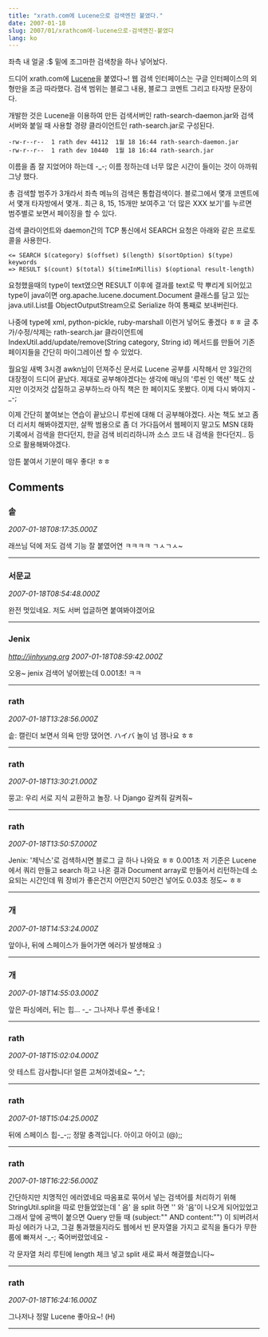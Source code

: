 ```yaml
---
title: "xrath.com에 Lucene으로 검색엔진 붙였다."
date: 2007-01-18
slug: 2007/01/xrathcom에-lucene으로-검색엔진-붙였다
lang: ko
---
```


좌측 내 얼굴 :$ 밑에 조그마한 검색창을 하나 넣어놨다.

드디어 xrath.com에 [Lucene](http://lucene.apache.org/)을 붙였다~!
웹 검색 인터페이스는 구글 인터페이스의 외형만을 조금 따라했다. 
검색 범위는 블로그 내용, 블로그 코멘트 그리고 타자방 문장이다.

개발한 것은 Lucene을 이용하여 만든 검색서버인 rath-search-daemon.jar와 
검색서버와 붙일 때 사용할 경량 클라이언트인 rath-search.jar로 구성된다.


```
-rw-r--r--  1 rath dev 44112  1월 18 16:44 rath-search-daemon.jar
-rw-r--r--  1 rath dev 10440  1월 18 16:44 rath-search.jar
```


이름을 좀 잘 지었어야 하는데 -_-; 이름 정하는데 너무 많은 시간이 들이는 것이 아까워 그냥 했다.

총 검색할 범주가 3개라서 좌측 메뉴의 검색은 통합검색이다. 
블로그에서 몇개 코멘트에서 몇개 타자방에서 몇개.. 최근 8, 15, 15개만 보여주고 
'더 많은 XXX 보기'를 누르면 범주별로 보면서 페이징을 할 수 있다.

검색 클라이언트와 daemon간의 TCP 통신에서 SEARCH 요청은 아래와 같은 프로토콜을 사용한다.

```
<= SEARCH $(category) $(offset) $(length) $(sortOption) $(type) keywords
=> RESULT $(count) $(total) $(timeInMillis) $(optional result-length)
```

요청했을때의 type이 text였으면 RESULT 이후에 결과를 text로 막 뿌리게 되어있고 type이 java이면 org.apache.lucene.document.Document 클래스를 담고 있는 java.util.List를 ObjectOutputStream으로 Serialize 하여 통째로 보내버린다. 

나중에 type에 xml, python-pickle, ruby-marshall 이런거 넣어도 좋겠다 ㅎㅎ
글 추가/수정/삭제는 rath-search.jar 클라이언트에 IndexUtil.add/update/remove(String category, String id) 메서드를 만들어 기존 페이지들을 간단히 마이그레이션 할 수 있었다. 

월요일 새벽 3시경 awkn님이 던져주신 문서로 Lucene 공부를 시작해서 만 3일간의 대장정이 드디어 끝났다.
제대로 공부해야겠다는 생각에 매닝의 '루씬 인 액션' 책도 샀지만 이것저것 삽질하고 공부하느라 아직 책은 한 페이지도 못봤다. 이제 다시 봐야지 -_-;

이제 간단히 붙여보는 연습이 끝났으니 루씬에 대해 더 공부해야겠다.
사논 책도 보고 좀 더 리서치 해봐야겠지만, 살짝 범용으로 좀 더 가다듬어서 웹페이지 말고도 MSN 대화기록에서 검색을 한다던지, 한글 검색 비리리하니까 소스 코드 내 검색을 한다던지.. 등으로 활용해봐야겠다.

암튼 붙여서 기분이 매우 좋다! ㅎㅎ

## Comments

### 솥
*2007-01-18T08:17:35.000Z*

래쓰님 덕에 저도 검색 기능 잘 붙였어연 ㅋㅋㅋㅋ
ㄱㅅㄱㅅ~

---

### 서문교
*2007-01-18T08:54:48.000Z*

완전 멋있네요. 저도 서버 업글하면 붙여봐야겠어요

---

### Jenix
*http://jinhyung.org*
*2007-01-18T08:59:42.000Z*

오옹~ jenix 검색어 넣어봤는데 0.001초! ㅋㅋ

---

### rath
*2007-01-18T13:28:56.000Z*

솥: 캘린더 보면서 의욕 만땅 댔어연. ハイバ 놀이 넘 잼나요 ㅎㅎ

---

### rath
*2007-01-18T13:30:21.000Z*

뭉고: 우리 서로 지식 교환하고 놀장. 나 Django 갈켜줘 갈켜줘~

---

### rath
*2007-01-18T13:50:57.000Z*

Jenix: '제닉스'로 검색하시면 블로그 글 하나 나와요 ㅎㅎ 
0.001초 저 기준은 Lucene에서 쿼리 만들고 search 하고 나온 결과 Document array로 만들어서 리턴하는데 소요되는 시간인데 
뭐 장비가 좋은건지 어떤건지 50만건 넣어도 0.03초 정도~ ㅎㅎ

---

### 개
*2007-01-18T14:53:24.000Z*

앞이나, 뒤에 스페이스가 들어가면 에러가 발생해요 :)

---

### 개
*2007-01-18T14:55:03.000Z*

앞은 파싱에러, 뒤는 힙... -_-
그나저나 루센 좋네요 !

---

### rath
*2007-01-18T15:02:04.000Z*

앗 테스트 감사합니다! 얼른 고쳐야겠네요~ ^_^;

---

### rath
*2007-01-18T15:04:25.000Z*

뒤에 스페이스 힙-_-;; 정말 충격입니다. 아이고 아이고 (@);;

---

### rath
*2007-01-18T16:22:56.000Z*

간단하지만 치명적인 에러였네요 
따옴표로 묶어서 넣는 검색어를 처리하기 위해 StringUtil.split을 따로 만들었었는데 
' 음' 을 split 하면 '' 와 '음'이 나오게 되어있었고 그래서 앞에 공백이 붙으면
Query 만들 때 (subject:"" AND content:"") 이 되버려서 파싱 에러가 나고,
그걸 통과했을지라도 웹에서 빈 문자열을 가지고 로직을 돌다가 무한룹에 빠져서 -_-; 
죽어버렸었네요 _-_ 

각 문자열 처리 루틴에 length 체크 넣고 split 새로 짜서 해결했습니다~

---

### rath
*2007-01-18T16:24:16.000Z*

그나저나 정말 Lucene 좋아요~! (H)

---

